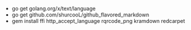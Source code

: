 * go get golang.org/x/text/language
* go get github.com/shurcooL/github_flavored_markdown
* gem install ffi http_accept_language rqrcode_png kramdown redcarpet

